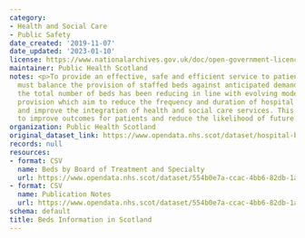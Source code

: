 ```yaml
---
category:
- Health and Social Care
- Public Safety
date_created: '2019-11-07'
date_updated: '2023-01-10'
license: https://www.nationalarchives.gov.uk/doc/open-government-licence/version/3/
maintainer: Public Health Scotland
notes: <p>To provide an effective, safe and efficient service to patients, hospitals
  must balance the provision of staffed beds against anticipated demand. Historically,
  the total number of beds has been reducing in line with evolving models of healthcare
  provision which aim to reduce the frequency and duration of hospital admissions
  and improve the integration of health and social care services. This strategy aims
  to improve outcomes for patients and reduce the likelihood of future hospital admissions.\r\n</p>
organization: Public Health Scotland
original_dataset_link: https://www.opendata.nhs.scot/dataset/hospital-beds-information
records: null
resources:
- format: CSV
  name: Beds by Board of Treatment and Specialty
  url: https://www.opendata.nhs.scot/dataset/554b0e7a-ccac-4bb6-82db-1a8b306fcb36/resource/f272bb7d-5320-4491-84c1-614a2c064007/download/beds_by_nhs_board_of_treatment_and_specialty.csv
- format: CSV
  name: Publication Notes
  url: https://www.opendata.nhs.scot/dataset/554b0e7a-ccac-4bb6-82db-1a8b306fcb36/resource/25bdc37b-4a77-4ff8-9b3a-edaba6e1c613/download/notes.csv
schema: default
title: Beds Information in Scotland
---
```

